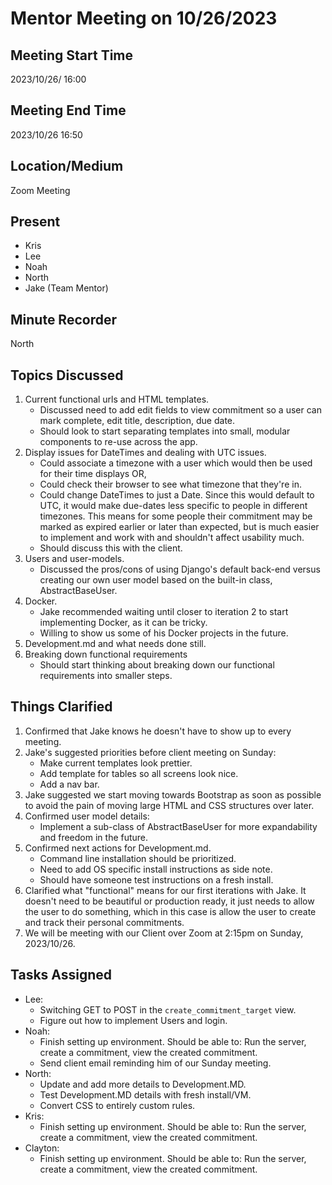 # Mentor Meeting on 10/26/2023

## Meeting Start Time

2023/10/26/ 16:00

## Meeting End Time

2023/10/26 16:50

## Location/Medium

Zoom Meeting

## Present

- Kris
- Lee
- Noah
- North
- Jake (Team Mentor)

## Minute Recorder

North

## Topics Discussed

1. Current functional urls and HTML templates.
   - Discussed need to add edit fields to view commitment so a user can mark complete, edit title, description, due date.
   - Should look to start separating templates into small, modular components to re-use across the app.
2. Display issues for DateTimes and dealing with UTC issues.
   - Could associate a timezone with a user which would then be used for their time displays OR,
   - Could check their browser to see what timezone that they're in.
   - Could change DateTimes to just a Date. Since this would default to UTC, it would make due-dates less specific to people in different timezones. This means for some people their commitment may be marked as expired earlier or later than expected, but is much easier to implement and work with and shouldn't affect usability much.
   - Should discuss this with the client.
3. Users and user-models.
   - Discussed the pros/cons of using Django's default back-end versus creating our own user model based on the built-in class, AbstractBaseUser.
4. Docker.
   - Jake recommended waiting until closer to iteration 2 to start implementing Docker, as it can be tricky.
   - Willing to show us some of his Docker projects in the future.
5. Development.md and what needs done still.
6. Breaking down functional requirements
   - Should start thinking about breaking down our functional requirements into smaller steps.

## Things Clarified

1. Confirmed that Jake knows he doesn't have to show up to every meeting.
2. Jake's suggested priorities before client meeting on Sunday:
   - Make current templates look prettier.
   - Add template for tables so all screens look nice.
   - Add a nav bar.
3. Jake suggested we start moving towards Bootstrap as soon as possible to avoid the pain of moving large HTML and CSS structures over later.
4. Confirmed user model details:
   - Implement a sub-class of AbstractBaseUser for more expandability and freedom in the future.
5. Confirmed next actions for Development.md.
   - Command line installation should be prioritized.
   - Need to add OS specific install instructions as side note.
   - Should have someone test instructions on a fresh install.
6. Clarified what "functional" means for our first iterations with Jake. It doesn't need to be beautiful or production ready, it just needs to allow the user to do something, which in this case is allow the user to create and track their personal commitments.
7. We will be meeting with our Client over Zoom at 2:15pm on Sunday, 2023/10/26.

## Tasks Assigned

- Lee:
  - Switching GET to POST in the ```create_commitment_target``` view.
  - Figure out how to implement Users and login.
- Noah:
  - Finish setting up environment. Should be able to: Run the server, create a commitment, view the created commitment.
  - Send client email reminding him of our Sunday meeting.
- North:
  - Update and add more details to Development.MD.
  - Test Development.MD details with fresh install/VM.
  - Convert CSS to entirely custom rules.
- Kris:
  - Finish setting up environment. Should be able to: Run the server, create a commitment, view the created commitment.
- Clayton:
  - Finish setting up environment. Should be able to: Run the server, create a commitment, view the created commitment.
